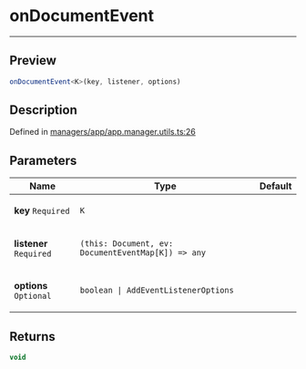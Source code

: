 

# onDocumentEvent

<div class="api-docs__separator" data-reactroot="">

---

</div><div class="api-docs__section">

## Preview

</div><div class="api-docs__preview fn">

```ts
onDocumentEvent<K>(key, listener, options)
```

</div><div class="api-docs__section">

## Description

</div><div class="api-docs__description"><span class="api-docs__do-not-parse">



</span></div><p class="api-docs__definition">

Defined in [managers/app/app.manager.utils.ts:26](https://github.com/BetterTyped/hyper-fetch/blob/d6c03b85/packages/core/src/managers/app/app.manager.utils.ts#L26)

</p><div class="api-docs__section">

## Parameters

</div><div class="api-docs__parameters"><table><thead><tr><th>Name</th><th>Type</th><th>Default</th></tr></thead><tbody><tr param-data="key"><td class="api-docs__param-name required">

**key** `Required`

</td><td class="api-docs__param-type">

`K`

</td><td class="api-docs__param-default">



</td></tr><tr param-data="listener"><td class="api-docs__param-name required">

**listener** `Required`

</td><td class="api-docs__param-type">

`(this: Document, ev: DocumentEventMap[K]) => any`

</td><td class="api-docs__param-default">



</td></tr><tr param-data="options"><td class="api-docs__param-name optional">

**options** `Optional`

</td><td class="api-docs__param-type">

`boolean | AddEventListenerOptions`

</td><td class="api-docs__param-default">



</td></tr></tbody></table></div><div class="api-docs__section">

## Returns

</div><div class="api-docs__returns">

```ts
void
```

</div>